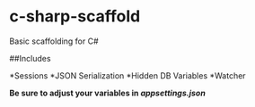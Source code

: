 # c-sharp-scaffold
Basic scaffolding for C#

##Includes

*Sessions
*JSON Serialization
*Hidden DB Variables
*Watcher

**Be sure to adjust your variables in _appsettings.json_**
